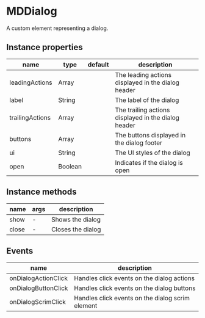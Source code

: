 # MDDialog

A custom element representing a dialog.

## Instance properties

| name            | type    | default | description                                            |
| --------------- | ------- | ------- | ------------------------------------------------------ |
| leadingActions  | Array   |         | The leading actions displayed in the dialog header      |
| label           | String  |         | The label of the dialog                                |
| trailingActions | Array   |         | The trailing actions displayed in the dialog header     |
| buttons         | Array   |         | The buttons displayed in the dialog footer              |
| ui              | String  |         | The UI styles of the dialog                             |
| open            | Boolean |         | Indicates if the dialog is open                         |

## Instance methods

| name    | args | description                         |
| ------- | ---- | ----------------------------------- |
| show    | -    | Shows the dialog                    |
| close   | -    | Closes the dialog                   |

## Events

| name                 | description                                    |
| -------------------- | ---------------------------------------------- |
| onDialogActionClick  | Handles click events on the dialog actions     |
| onDialogButtonClick | Handles click events on the dialog buttons     |
| onDialogScrimClick   | Handles click events on the dialog scrim element |
